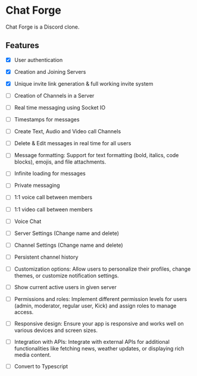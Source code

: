 # Chat Forge

Chat Forge is a Discord clone.

## Features

- [x] User authentication
- [x] Creation and Joining Servers
- [x] Unique invite link generation & full working invite system
- [ ] Creation of Channels in a Server
- [ ] Real time messaging using Socket IO
- [ ] Timestamps for messages
- [ ] Create Text, Audio and Video call Channels
- [ ] Delete & Edit messages in real time for all users
- [ ] Message formatting: Support for text formatting (bold, italics, code blocks), emojis, and file attachments.
- [ ] Infinite loading for messages
- [ ] Private messaging
- [ ] 1:1 voice call between members
- [ ] 1:1 video call between members
- [ ] Voice Chat
- [ ] Server Settings (Change name and delete)
- [ ] Channel Settings (Change name and delete)
- [ ] Persistent channel history
- [ ] Customization options: Allow users to personalize their profiles, change themes, or customize notification settings.
- [ ] Show current active users in given server
- [ ] Permissions and roles: Implement different permission levels for users (admin, moderator, regular user, Kick) and assign roles to manage access.
- [ ] Responsive design: Ensure your app is responsive and works well on various devices and screen sizes.
- [ ] Integration with APIs: Integrate with external APIs for additional functionalities like fetching news, weather updates, or displaying rich media content.
- [ ] Convert to Typescript



